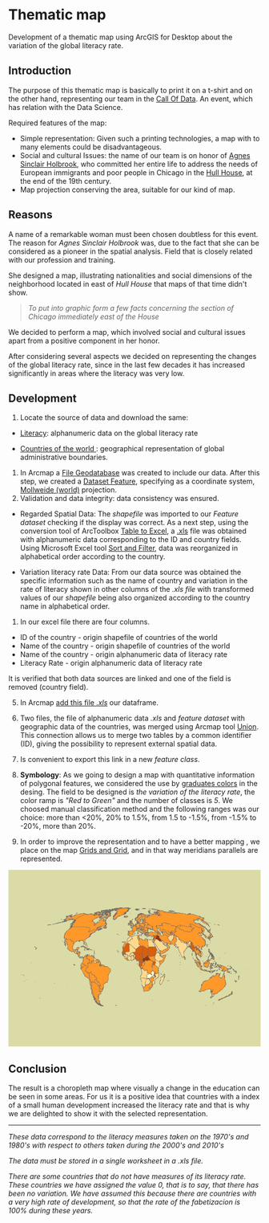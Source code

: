 # Thematic map
Development of a thematic map using ArcGIS for Desktop about the variation of the global literacy rate.

## Introduction
The purpose of this thematic map is basically to print it on a t-shirt and on the other hand, representing our team in the [Call Of Data](http://callofdata.info/). An event, which has relation with the Data Science.

Required features of the map:

- Simple representation: Given such a printing technologies, a map with to many elements could be disadvantageous.
- Social and cultural Issues: the name of our team is on honor of [Agnes Sinclair Holbrook](https://hullhouse.uic.edu/hull/urbanexp/main.cgi?file=new/show_doc.ptt&doc=280&chap=39), who committed her  entire life to address the needs of European immigrants and poor people in Chicago in the [Hull House](https://es.wikipedia.org/wiki/Hull_House), at the end of the 19th century.
- Map projection conserving the area,  suitable for our kind  of map.

## Reasons

A name of a remarkable woman must been chosen doubtless for this event. The reason for *Agnes Sinclair Holbrook* was,  due to the fact that she can be considered as a pioneer in the spatial analysis. Field  that is closely related with our profession and training.

She designed a map, illustrating nationalities and social dimensions of the neighborhood located in east of *Hull House* that maps of that time didn't show.

> *To put into graphic form a few facts concerning the section of Chicago immediately east of the House*

We decided to perform a map, which involved social and cultural issues apart from a positive component  in her honor.

After considering several aspects we decided on representing the changes of the global literacy rate, since in the last few decades  it has increased significantly in areas where the literacy was very low.

## Development

1. Locate the source of data and download the same:
 * [Literacy](https://www.datosmacro.com/demografia/tasa-alfabetizacion): alphanumeric data on the global literacy rate

 * [Countries of the world ](https://t]apiquen-sig.jimdo.com/descargas-gratuitas/mundo/): geographical representation of global administrative boundaries.

1. In Arcmap a [File Geodatabase](http://desktop.arcgis.com/es/arcmap/10.3/manage-data/geodatabases/create-file-geodatabase.htm) was created to include our data. After this step, we created a [Dataset Feature](http://desktop.arcgis.com/es/arcmap/10.3/manage-data/feature-datasets/creating-mole-data-in-arccatalog-creating-a-featur.htm), specifying as a coordinate system, [Mollweide (world)](https://es.wikipedia.org/wiki/Proyecci%C3%B3n_de_Mollweide)  projection.
1. Validation and data integrity: data consistency was ensured.
 *  Regarded Spatial Data:
 The *shapefile* was imported to our *Feature dataset* checking  if  the display was correct. As a next step, using the conversion tool of ArcToolbox [Table to Excel](http://desktop.arcgis.com/es/arcmap/10.3/tools/conversion-toolbox/table-to-excel.htm), a [.xls](https://es.wikipedia.org/wiki/Microsoft_Excel) file was obtained with alphanumeric data corresponding to the ID and country fields. Using Microsoft Excel tool [Sort and Filter](https://support.office.com/es-es/article/inicio-r%C3%A1pido-ordenar-datos-en-una-hoja-de-c%C3%A1lculo-60153f94-d782-47e2-96a8-15cbb7712539), data was reorganized in alphabetical order according to the country.

 *  Variation literacy rate Data:
  From our data source was obtained the specific information such as the name of country and variation in the rate of literacy shown in other columns of the *.xls file* with transformed values of our *shapefile* being also organized according to the country name in alphabetical order.

1. In our excel file there are four columns.

 * ID of the country - origin shapefile of countries of the world
 * Name of the country - origin shapefile of countries of the world
 * Name of the country - origin alphanumeric data of literacy rate
 * Literacy Rate - origin alphanumeric data of literacy rate

It is verified that both data sources are linked  and one of the field is removed (country field).

5. In Arcmap [add this file *.xls*](http://desktop.arcgis.com/es/arcmap/10.3/manage-data/tables/adding-a-microsoft-excel-table-to-arcmap.htm) our dataframe.

1.  Two files, the file of alphanumeric data *.xls* and *feature dataset* with geographic data of the countries, was merged using Arcmap tool  [Union](http://desktop.arcgis.com/es/arcmap/10.3/manage-data/tables/about-joining-and-relating-tables.htm). This connection allows us to merge two tables by a common identifier (ID), giving the possibility to represent external spatial data.

1. Is convenient to export this link in a new *feature class*.

1.  **Symbology**: As we going to design a map with quantitative information of polygonal features, we considered the use by [graduates colors](http://desktop.arcgis.com/es/arcmap/10.3/map/working-with-layers/using-graduated-colors.htm)  in the desing. The field to be designed  is *the variation of the literacy rate*, the color ramp is *"Red to Green"* and the number of classes is *5*. We choosed manual classification method and the following ranges was our choice: more than <20%, 20% to 1.5%, from 1.5 to -1.5%, from -1.5% to -20%, more than 20%.

1. In order to improve the representation and to have a better mapping , we place on the map [Grids and Grid](http://desktop.arcgis.com/es/arcmap/10.3/map/page-layouts/adding-a-graticule.htm), and in that way meridians parallels are represented.

![t-shirt map](images/callOfData_colorbrewer1.jpg)

## Conclusion
The result is a choropleth map where visually a change in the education can be seen in some areas. For us it is a positive idea that countries with a index of a small human development  increased the literacy rate and that is why we are delighted to show it with the selected representation.

<hr>


*These data correspond to the literacy measures taken on the 1970's and 1980's with respect to others taken during the 2000's and 2010's*

*The data must be stored in a single worksheet in a .xls file.*

*There are some countries that do not have measures of its literacy rate. These countries we have assigned the value 0, that is to say, that there has been no variation. We have assumed this because there are countries with a very high rate of development, so that the rate of the fabetizacion is 100% during these years.*
